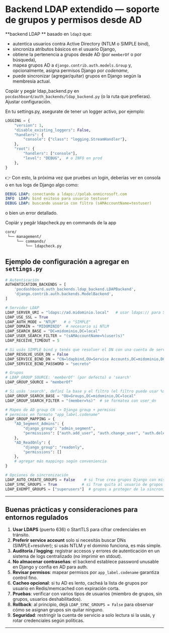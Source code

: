 # Backend LDAP extendido — soporte de grupos y permisos desde AD

**backend LDAP ** basado en `ldap3` que:

* autentica usuarios contra Active Directory (NTLM o SIMPLE bind),
* sincroniza atributos básicos en el usuario Django,
* obtiene la pertenencia a grupos desde AD (por `memberOf` o por búsqueda),
* mapea grupos AD a `django.contrib.auth.models.Group` y, opcionalmente, asigna permisos Django por *codename*,
* puede sincronizar (agregar/quitar) grupos en Django según la membresía actual.

Copiár y pegár ldap_backend.py en `pocdashboard/auth_backends/ldap_backend.py` (o la ruta que prefieras).
Ajustar configuración.

En tu settings.py, asegurate de tener un logger activo, por ejemplo:

```python
LOGGING = {
    "version": 1,
    "disable_existing_loggers": False,
    "handlers": {
        "console": {"class": "logging.StreamHandler"},
    },
    "root": {
        "handlers": ["console"],
        "level": "DEBUG",  # o INFO en prod
    },
}
```

👉 Con esto, la próxima vez que pruebes un login, deberías ver en consola o en tus logs de Django algo como:

```yaml
DEBUG LDAP: conectando a ldaps://polab.onmicrosoft.com
INFO  LDAP: bind exitoso para usuario testuser
DEBUG LDAP: buscando usuario con filtro (sAMAccountName=testuser)
```

o bien un error detallado.

Copiár y pegár ldapcheck.py en commands de la app

```markdown
core/
 └── management/
     └── commands/
         └── ldapcheck.py
```

## Ejemplo de configuración a agregar en `settings.py`

```python
# Autenticación
AUTHENTICATION_BACKENDS = [
    'pocdashboard.auth_backends.ldap_backend.LDAPBackend',
    'django.contrib.auth.backends.ModelBackend',
]

# Servidor LDAP
LDAP_SERVER_URI = "ldaps://ad.midominio.local"   # usar ldaps:// para SSL
LDAP_USE_SSL = True
LDAP_AUTH_MODE = "NTLM"   # o "SIMPLE"
LDAP_DOMAIN = "MIDOMINIO"  # necesario si NTLM
LDAP_SEARCH_BASE = "DC=midominio,DC=local"
LDAP_USER_SEARCH_FILTER = "(sAMAccountName=%(user)s)"
LDAP_RECEIVE_TIMEOUT = 5

# Si usás SIMPLE bind y tenés que resolver el DN con una cuenta de servicio:
LDAP_RESOLVE_USER_DN = False
LDAP_SERVICE_BIND_DN = "CN=ldapbind,OU=Service Accounts,DC=midominio,DC=local"
LDAP_SERVICE_BIND_PASSWORD = "secreto"

# Grupos
# LDAP_GROUP_SOURCE: 'memberOf' (por defecto) o 'search'
LDAP_GROUP_SOURCE = "memberOf"

# Si usás 'search', definí la base y el filtro (el filtro puede usar %s para el DN)
LDAP_GROUP_SEARCH_BASE = "OU=Groups,DC=midominio,DC=local"
LDAP_GROUP_SEARCH_FILTER = "(member=%s)"  # se formatea con user_dn

# Mapeo de AD group CN -> Django group + permisos
# permisos en formato "app_label.codename"
LDAP_GROUP_MAPPING = {
    "AD_Segment_Admins": {
        "django_group": "admin_segment",
        "permissions": ["auth.add_user", "auth.change_user", "auth.delete_user"]
    },
    "AD_ReadOnly": {
        "django_group": "readonly",
        "permissions": []
    },
    # agregar más mappings según conveniencia
}

# Opciones de sincronización
LDAP_AUTO_CREATE_GROUPS = False    # si True crea grupos Django con mismo nombre cuando no hay mapping
LDAP_SYNC_GROUPS = True           # si True quita al usuario de grupos Django que ya no estén en AD
LDAP_EXEMPT_GROUPS = ["superusers"]  # grupos a proteger de la sincronización
```

---

## Buenas prácticas y consideraciones para entornos regulados

1. **Usar LDAPS** (puerto 636) o StartTLS para cifrar credenciales en tránsito.
2. **Preferir service account** solo si necesitás buscar DNs (SIMPLE+resolver); si usás NTLM y el dominio funciona, es más simple.
3. **Auditoría / logging**: registrar accesos y errores de autenticación en un sistema de logs centralizado (no imprimir en stdout).
4. **No almacenar contraseñas**: el backend establece password unusable en Django y confía en AD para auth.
5. **Revisar permisos**: mapear permisos por `app_label.codename` garantiza control fino.
6. **Cacheo opcional**: si tu AD es lento, cacheá la lista de grupos por usuario en Redis/memcached con expiración corta.
7. **Pruebas**: verificar con varios tipos de usuarios (miembro de grupos, sin grupos, usuarios deshabilitados).
8. **Rollback**: al principio, dejá `LDAP_SYNC_GROUPS = False` para observar cómo se asignan grupos sin quitar ninguno.
9. **Seguridad**: restringir la cuenta de servicio a solo lectura si la usás, y rotar credenciales según políticas.

---

